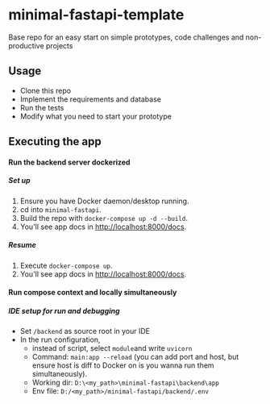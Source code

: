 # minimal-fastapi-template
Base repo for an easy start on simple prototypes, code challenges and non-productive projects

## Usage
* Clone this repo
* Implement the requirements and database
* Run the tests
* Modify what you need to start your prototype


## Executing the app

#### Run the backend server dockerized
##### Set up
1. Ensure you have Docker daemon/desktop running.
2. cd into `minimal-fastapi`.
3. Build the repo with `docker-compose up -d --build`.
4. You'll see app docs in [http://localhost:8000/docs](http://localhost:8000/docs).

##### Resume
1. Execute `docker-compose up`.
2. You'll see app docs in [http://localhost:8000/docs](http://localhost:8000/docs).

#### Run compose context and locally simultaneously
##### IDE setup for run and debugging
* Set `/backend` as source root in your IDE
* In the run configuration,
  * instead of script, select `module`and write `uvicorn`
  * Command: `main:app --reload` (you can add port and host, but ensure host is diff to Docker on is you wanna run them simultaneously).
  * Working dir: `D:\<my_path>\minimal-fastapi\backend\app`
  * Env file: `D:/<my_path>/minimal-fastapi/backend/.env`

